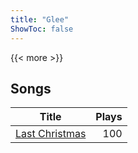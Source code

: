 ```yaml
---
title: "Glee"
ShowToc: false
---
```


{{< more >}}

## Songs
Title | Plays 
----- | -----: 
[Last Christmas](/songs/last-christmas) | 100

